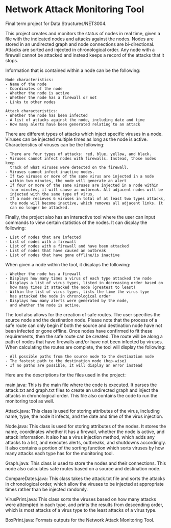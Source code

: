 # Network Attack Monitoring Tool
Final term project for Data Structures/NET3004.

This project creates and monitors the status of nodes in real time,
given a file with the indicated nodes and attacks against the nodes.
Nodes are stored in an undirected graph and node connections are bi-directional. 
Attacks are sorted and injected in chronological order. Any node with a firewall 
cannot be attacked and instead keeps a record of the attacks that it stops.

Information that is contained within a node can be the following:
    
    Node characteristics:
    - Name of the node
    - Coordinates of the node
    - Whether the node is active
    - Whether the node has a firewall or not
    - Links to other nodes

    Attack characteristics:
    - Whether the node has been infected
    - A list of attacks against the node, including date and time
    - How many alerts have been generated relating to an attack

There are different types of attacks which inject specific viruses in a node. 
Viruses can be injected multiple times as long as the node is active.
Characteristics of viruses can be the following:

    - There are four types of attacks: red, blue, yellow, and black.
    - Viruses cannot infect nodes with firewalls. Instead, those nodes keep
      track of what viruses were detected on the firewall.
    - Viruses cannot infect inactive nodes.
    - If two viruses or more of the same virus are injected in a node 
      within two minutes, the node will generate an alert
    - If four or more of the same viruses are injected in a node within
      four minutes, it will cause an outbreak. All adjacent nodes will be 
      injected with the same type of virus.
    - If a node recieves 6 viruses in total of at least two types attacks,
      the node will become inactive, which removes all adjacent links. It 
      can no longer be attacked.

Finally, the project also has an interactive tool where the user can input commands to
view certain statistics of the nodes. It can display the following:

    - List of nodes that are infected
	- List of nodes with a firewall
	- List of nodes with a firewall and have been attacked
	- List of nodes that have caused an outbreak
	- List of nodes that have gone offline/is inactive

When given a node within the tool, it displays the following:

    - Whether the node has a firewall
	- Displays how many times a virus of each type attacked the node
	- Displays a list of virus types, listed in decreasing order based on 
      how many times it attacked the node (greatest to least)
	- Within the list of virus types, lists the time the virus type 
      has attacked the node in chronological order
	- Displays how many alerts were generated by the node, 
      and whether the node is active.

The tool also allows for the creation of safe routes. The user specifies the source node and
the destination node. Please note that the process of a safe route can only begin if both
the source and destination node have not been infected or gone offline. Once nodes have confirmed
to fit these requirements, then the safe route can be created.
The route will be along a path of nodes that have firewalls and/or have not been infected by
viruses. When calculating the routes are complete, the tool will display the following:

    - All possible paths from the source node to the destination node
	- The fastest path to the destination node (hop-wise)
	- If no paths are possible, it will display an error instead

Here are the descriptions for the files used in the project:

main.java: This is the main file where the code is executed. It parses the attack.txt and
graph.txt files to create an undirected graph and inject the attacks in chronological order.
This file also contains the code to run the monitoring tool as well.

Attack.java: This class is used for storing attributes of the virus, including name, type,
the node it infects, and the date and time of the virus injection.

Node.java: This class is used for storing attributes of the nodes. It stores the name, coordinates
whether it has a firewall, whether the node is active, and attack information. It also has
a virus injection method, which adds any attacks to a list, and executes alerts, outbreaks,
and shutdowns accordingly. It also contains a portion of the sorting function which sorts
viruses by how many attacks each type has for the monitoring tool.

Graph.java: This class is used to store the nodes and their connections. This node also
calculates safe routes based on a source and destination node.

CompareDates.java: This class takes the attack.txt file and sorts the attacks in chronological
order, which allow the viruses to be injected at appropriate times rather than be injected
randomly.

VirusPrint.java: This class sorts the viruses based on how many attacks were attempted in
each type, and prints the results from descending order, which is most attacks of a virus type
to the least attacks of a virus type.

BoxPrint.java: Formats outputs for the Network Attack Monitoring Tool.